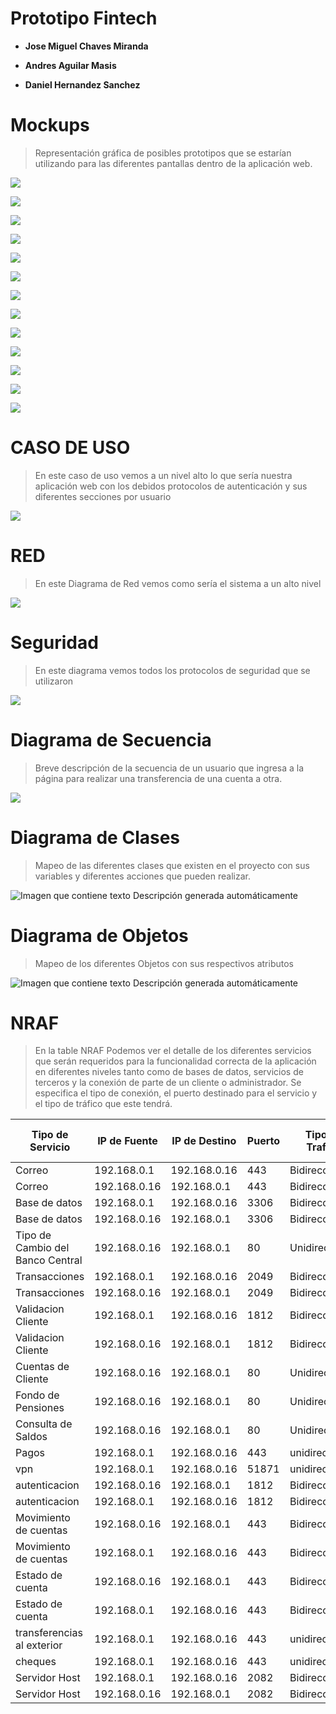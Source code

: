 # Prototipo Fintech

-   **Jose Miguel Chaves Miranda**

-   **Andres Aguilar Masis**

-   **Daniel Hernandez Sanchez**

# Mockups

>   Representación gráfica de posibles prototipos que se estarían utilizando
>   para las diferentes pantallas dentro de la aplicación web.

![](media/62111ae64aa5c2a6c8d33a2c5be2b5f8.png)

![](media/007906aeb7ff86de9031936cc8ed2739.png)

![](media/0ced33715ecffab46af2fa173c170e63.png)

![](media/1018adcf4d9f08b025fa4e444b36b20b.png)

![](media/82f5974d2ee388e0c9e3588526fd9b91.png)

![](media/332da278677ec7244d79fb66fad3fee7.png)

![](media/c90faf369a6563e1550064c6282bf6ea.png)

![](media/6ad8e4830491f8d1f2b17c7918564bef.png)

![](media/63d616bb8080920068d825682a73cfdb.png)

![](media/3402d1a96a04d0035d80edf3b511243b.png)

![](media/4b6577f49a855d1eaf682dab1276ee1c.png)

![](media/d3b3bae8efa0232822dc2972a224737c.png)

![](media/e3a4a01061791ee5ebd1c4d042243a3c.png)

# CASO DE USO

>   En este caso de uso vemos a un nivel alto lo que sería nuestra aplicación
>   web con los debidos protocolos de autenticación y sus diferentes secciones
>   por usuario

![](media/934a9fe07981c24c836a65111c1c37f7.png)

# RED

>   En este Diagrama de Red vemos como sería el sistema a un alto nivel

![](media/1037c1ec5108cb2554416e135fa1979e.png)

# Seguridad

>   En este diagrama vemos todos los protocolos de seguridad que se utilizaron

![](media/e94ff356884fbf8555ba4fab7767082f.png)

# Diagrama de Secuencia

>   Breve descripción de la secuencia de un usuario que ingresa a la página para
>   realizar una transferencia de una cuenta a otra.

![](media/68e6a6f2cd74e83444897b442f11e53c.png)

# Diagrama de Clases

>   Mapeo de las diferentes clases que existen en el proyecto con sus variables
>   y diferentes acciones que pueden realizar.

![Imagen que contiene texto Descripción generada automáticamente](media/c58ab8fca6129864392c9fdbb9154f04.png)

# Diagrama de Objetos

>   Mapeo de los diferentes Objetos con sus respectivos atributos

![Imagen que contiene texto Descripción generada automáticamente](media/9bfca0134c35f08a021c9858e3a20ad2.png)

# NRAF

>   En la table NRAF Podemos ver el detalle de los diferentes servicios que
>   serán requeridos para la funcionalidad correcta de la aplicación en
>   diferentes niveles tanto como de bases de datos, servicios de terceros y la
>   conexión de parte de un cliente o administrador. Se especifica el tipo de
>   conexión, el puerto destinado para el servicio y el tipo de tráfico que este
>   tendrá.

| **Tipo de Servicio**             | **IP de Fuente** | **IP de Destino** | **Puerto** | **Tipo de Trafico** | **TCP / UDP** |
|----------------------------------|------------------|-------------------|------------|---------------------|---------------|
| Correo                           | 192.168.0.1      | 192.168.0.16      | 443        | Bidireccional       | TCP           |
| Correo                           | 192.168.0.16     | 192.168.0.1       | 443        | Bidireccional       | TCP           |
| Base de datos                    | 192.168.0.1      | 192.168.0.16      | 3306       | Bidireccional       | TCP           |
| Base de datos                    | 192.168.0.16     | 192.168.0.1       | 3306       | Bidireccional       | TCP           |
| Tipo de Cambio del Banco Central | 192.168.0.16     | 192.168.0.1       | 80         | Unidireccional      | UDP           |
| Transacciones                    | 192.168.0.1      | 192.168.0.16      | 2049       | Bidireccional       | TCP           |
| Transacciones                    | 192.168.0.16     | 192.168.0.1       | 2049       | Bidireccional       | TCP           |
| Validacion Cliente               | 192.168.0.1      | 192.168.0.16      | 1812       | Bidireccional       | TCP           |
| Validacion Cliente               | 192.168.0.16     | 192.168.0.1       | 1812       | Bidireccional       | TCP           |
| Cuentas de Cliente               | 192.168.0.16     | 192.168.0.1       | 80         | Unidireccional      | UDP           |
| Fondo de Pensiones               | 192.168.0.16     | 192.168.0.1       | 80         | Unidireccional      | UDP           |
| Consulta de Saldos               | 192.168.0.16     | 192.168.0.1       | 80         | Unidireccional      | UDP           |
| Pagos                            | 192.168.0.1      | 192.168.0.16      | 443        | unidireccional      | TCP           |
| vpn                              | 192.168.0.1      | 192.168.0.16      | 51871      | unidireccional      | UDP           |
| autenticacion                    | 192.168.0.16     | 192.168.0.1       | 1812       | Bidireccional       | TCP           |
| autenticacion                    | 192.168.0.1      | 192.168.0.16      | 1812       | Bidireccional       | TCP           |
| Movimiento de cuentas            | 192.168.0.16     | 192.168.0.1       | 443        | Bidireccional       | TCP           |
| Movimiento de cuentas            | 192.168.0.1      | 192.168.0.16      | 443        | Bidireccional       | TCP           |
| Estado de cuenta                 | 192.168.0.16     | 192.168.0.1       | 443        | Bidireccional       | TCP           |
| Estado de cuenta                 | 192.168.0.1      | 192.168.0.16      | 443        | Bidireccional       | TCP           |
| transferencias al exterior       | 192.168.0.1      | 192.168.0.16      | 443        | unidireccional      | TCP           |
| cheques                          | 192.168.0.1      | 192.168.0.16      | 443        | unidireccional      | TCP           |
| Servidor Host                    | 192.168.0.1      | 192.168.0.16      | 2082       | Bidireccional       | TCP           |
| Servidor Host                    | 192.168.0.16     | 192.168.0.1       | 2082       | Bidireccional       | TCP           |
